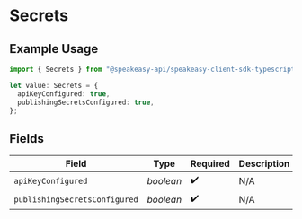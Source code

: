 # Secrets

## Example Usage

```typescript
import { Secrets } from "@speakeasy-api/speakeasy-client-sdk-typescript/sdk/models/shared";

let value: Secrets = {
  apiKeyConfigured: true,
  publishingSecretsConfigured: true,
};
```

## Fields

| Field                         | Type                          | Required                      | Description                   |
| ----------------------------- | ----------------------------- | ----------------------------- | ----------------------------- |
| `apiKeyConfigured`            | *boolean*                     | :heavy_check_mark:            | N/A                           |
| `publishingSecretsConfigured` | *boolean*                     | :heavy_check_mark:            | N/A                           |